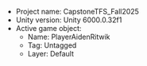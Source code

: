 <!-- UNITY CODE ASSIST INSTRUCTIONS START -->
- Project name: CapstoneTFS_Fall2025
- Unity version: Unity 6000.0.32f1
- Active game object:
  - Name: PlayerAidenRitwik
  - Tag: Untagged
  - Layer: Default
<!-- UNITY CODE ASSIST INSTRUCTIONS END -->